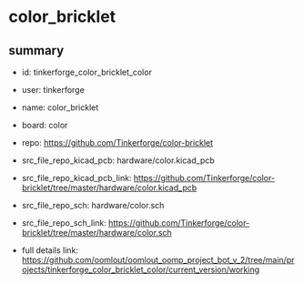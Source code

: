# color_bricklet
 
## summary 
* id: tinkerforge_color_bricklet_color
* user: tinkerforge
* name: color_bricklet
* board: color
* repo: https://github.com/Tinkerforge/color-bricklet
* src_file_repo_kicad_pcb: hardware/color.kicad_pcb
* src_file_repo_kicad_pcb_link: https://github.com/Tinkerforge/color-bricklet/tree/master/hardware/color.kicad_pcb


* src_file_repo_sch: hardware/color.sch
* src_file_repo_sch_link: https://github.com/Tinkerforge/color-bricklet/tree/master/hardware/color.sch
* full details link: https://github.com/oomlout/oomlout_oomp_project_bot_v_2/tree/main/projects/tinkerforge_color_bricklet_color/current_version/working  







